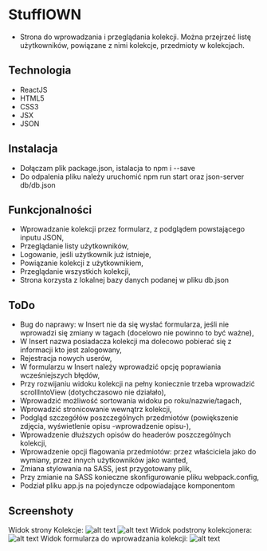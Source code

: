 # StuffIOWN

- Strona do wprowadzania i przeglądania kolekcji. Można przejrzeć listę użytkowników, powiązane z nimi kolekcje, przedmioty w kolekcjach.

## Technologia

- ReactJS
- HTML5
- CSS3
- JSX
- JSON

## Instalacja

- Dołączam plik package.json, istalacja to npm i --save
- Do odpalenia pliku należy uruchomić npm run start oraz json-server db/db.json

## Funkcjonalności

- Wprowadzanie kolekcji przez formularz, z podglądem powstającego inputu JSON,
- Przeglądanie listy użytkowników,
- Logowanie, jeśli użytkownik już istnieje,
- Powiązanie kolekcji z użytkownikiem,
- Przeglądanie wszystkich kolekcji,
- Strona korzysta z lokalnej bazy danych podanej w pliku db.json

## ToDo

- Bug do naprawy: w Insert nie da się wysłać formularza, jeśli nie wprowadzi się zmiany w tagach (docelowo nie powinno to być ważne),
- W Insert nazwa posiadacza kolekcji ma dolecowo pobierać się z informacji kto jest zalogowany,
- Rejestracja nowych userów,
- W formularzu w Insert należy wprowadzić opcję poprawiania wcześniejszych błędów,
- Przy rozwijaniu widoku kolekcji na pełny koniecznie trzeba wprowadzić scrollIntoView (dotychczasowo nie działało),
- Wprowadzić możliwość sortowania widoku po roku/nazwie/tagach,
- Wprowadzić stronicowanie wewnątrz kolekcji,
- Podgląd szczegółów poszczególnych przedmiotów (powiększenie zdjęcia, wyświetlenie opisu -wprowadzenie opisu-),
- Wprowadzenie dłuższych opisów do headerów poszczególnych kolekcji,
- Wprowadzenie opcji flagowania przedmiotów: przez właściciela jako do wymiany, przez innych użytkowników jako wanted,
- Zmiana stylowania na SASS, jest przygotowany plik,
- Przy zmianie na SASS konieczne skonfigurowanie pliku webpack.config,
- Podział pliku app.js na pojedyncze odpowiadające komponentom

## Screenshoty
Widok strony Kolekcje:
![alt text](https://github.com/smiatu/StuffIOwn/blob/master/images/collections.jpg "Widok strony Kolekcje")
![alt text](https://github.com/smiatu/StuffIOwn/blob/master/images/collections_big.jpg "Widok strony Kolekcje")
Widok podstrony kolekcjonera:
![alt text](https://github.com/smiatu/StuffIOwn/blob/master/images/collector.jpg "Widok podstrony kolekcjonera")
Widok formularza do wprowadzania kolekcji:
![alt text](https://github.com/smiatu/StuffIOwn/blob/master/images/insert.jpg "Widok formularza do wprowadzenia kolekcji")
